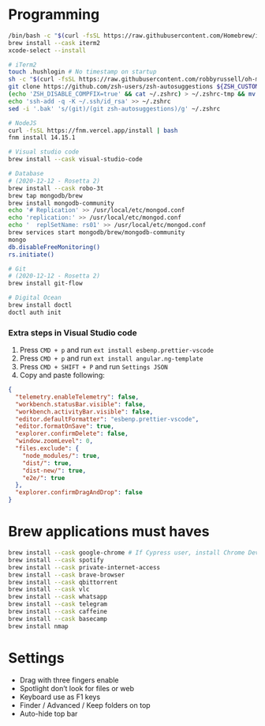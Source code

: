 # Programming

```bash
/bin/bash -c "$(curl -fsSL https://raw.githubusercontent.com/Homebrew/install/HEAD/install.sh)"
brew install --cask iterm2
xcode-select --install

# iTerm2
touch .hushlogin # No timestamp on startup
sh -c "$(curl -fsSL https://raw.githubusercontent.com/robbyrussell/oh-my-zsh/master/tools/install.sh)" # Oh my ZSH!
git clone https://github.com/zsh-users/zsh-autosuggestions ${ZSH_CUSTOM:-~/.oh-my-zsh/custom}/plugins/zsh-autosuggestions
(echo 'ZSH_DISABLE_COMPFIX=true' && cat ~/.zshrc) > ~/.zshrc-tmp && mv ~/.zshrc-tmp ~/.zshrc
echo 'ssh-add -q -K ~/.ssh/id_rsa' >> ~/.zshrc
sed -i '.bak' 's/(git)/(git zsh-autosuggestions)/g' ~/.zshrc

# NodeJS
curl -fsSL https://fnm.vercel.app/install | bash
fnm install 14.15.1

# Visual studio code
brew install --cask visual-studio-code

# Database
# (2020-12-12 - Rosetta 2)
brew install --cask robo-3t
brew tap mongodb/brew
brew install mongodb-community
echo '# Replication' >> /usr/local/etc/mongod.conf
echo 'replication:' >> /usr/local/etc/mongod.conf
echo '  replSetName: rs01' >> /usr/local/etc/mongod.conf
brew services start mongodb/brew/mongodb-community
mongo
db.disableFreeMonitoring()
rs.initiate()

# Git
# (2020-12-12 - Rosetta 2)
brew install git-flow

# Digital Ocean
brew install doctl
doctl auth init


```

### Extra steps in Visual Studio code

1. Press `CMD + p` and run `ext install esbenp.prettier-vscode`
1. Press `CMD + p` and run `ext install angular.ng-template`
1. Press `CMD + SHIFT + P` and run `Settings JSON`
1. Copy and paste following:

```json
{
  "telemetry.enableTelemetry": false,
  "workbench.statusBar.visible": false,
  "workbench.activityBar.visible": false,
  "editor.defaultFormatter": "esbenp.prettier-vscode",
  "editor.formatOnSave": true,
  "explorer.confirmDelete": false,
  "window.zoomLevel": 0,
  "files.exclude": {
    "node_modules/": true,
    "dist/": true,
    "dist-new/": true,
    "e2e/": true
  },
  "explorer.confirmDragAndDrop": false
}
```

# Brew applications must haves

```bash
brew install --cask google-chrome # If Cypress user, install Chrome Dev (different icon)
brew install --cask spotify
brew install --cask private-internet-access
brew install --cask brave-browser
brew install --cask qbittorrent
brew install --cask vlc
brew install --cask whatsapp
brew install --cask telegram
brew install --cask caffeine
brew install --cask basecamp
brew install nmap
```

# Settings

- Drag with three fingers enable
- Spotlight don’t look for files or web
- Keyboard use as F1 keys
- Finder / Advanced / Keep folders on top
- Auto-hide top bar
